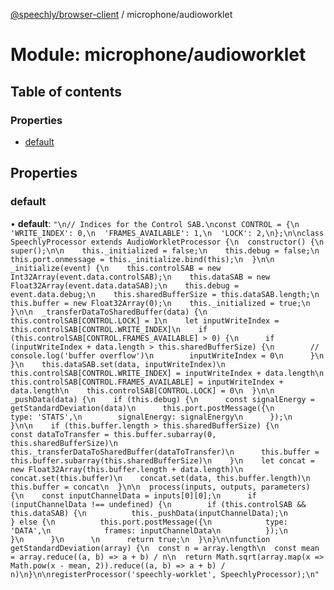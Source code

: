 [@speechly/browser-client](../README.md) / microphone/audioworklet

# Module: microphone/audioworklet

## Table of contents

### Properties

- [default](microphone_audioworklet.md#default)

## Properties

### default

• **default**: ``"\n// Indices for the Control SAB.\nconst CONTROL = {\n  'WRITE_INDEX': 0,\n  'FRAMES_AVAILABLE': 1,\n  'LOCK': 2,\n};\n\nclass SpeechlyProcessor extends AudioWorkletProcessor {\n  constructor() {\n    super();\n\n    this._initialized = false;\n    this.debug = false;\n    this.port.onmessage = this._initialize.bind(this);\n  }\n\n  _initialize(event) {\n    this.controlSAB = new Int32Array(event.data.controlSAB);\n    this.dataSAB = new Float32Array(event.data.dataSAB);\n    this.debug = event.data.debug;\n    this.sharedBufferSize = this.dataSAB.length;\n    this.buffer = new Float32Array(0);\n    this._initialized = true;\n  }\n\n  _transferDataToSharedBuffer(data) {\n    this.controlSAB[CONTROL.LOCK] = 1\n    let inputWriteIndex = this.controlSAB[CONTROL.WRITE_INDEX]\n    if (this.controlSAB[CONTROL.FRAMES_AVAILABLE] > 0) {\n      if (inputWriteIndex + data.length > this.sharedBufferSize) {\n        // console.log('buffer overflow')\n        inputWriteIndex = 0\n      }\n    }\n    this.dataSAB.set(data, inputWriteIndex)\n    this.controlSAB[CONTROL.WRITE_INDEX] = inputWriteIndex + data.length\n    this.controlSAB[CONTROL.FRAMES_AVAILABLE] = inputWriteIndex + data.length\n    this.controlSAB[CONTROL.LOCK] = 0\n  }\n\n  _pushData(data) {\n    if (this.debug) {\n      const signalEnergy = getStandardDeviation(data)\n      this.port.postMessage({\n        type: 'STATS',\n        signalEnergy: signalEnergy\n      });\n    }\n\n    if (this.buffer.length > this.sharedBufferSize) {\n      const dataToTransfer = this.buffer.subarray(0, this.sharedBufferSize)\n      this._transferDataToSharedBuffer(dataToTransfer)\n      this.buffer = this.buffer.subarray(this.sharedBufferSize)\n    }\n    let concat = new Float32Array(this.buffer.length + data.length)\n    concat.set(this.buffer)\n    concat.set(data, this.buffer.length)\n    this.buffer = concat\n  }\n\n  process(inputs, outputs, parameters) {\n    const inputChannelData = inputs[0][0];\n      if (inputChannelData !== undefined) {\n        if (this.controlSAB && this.dataSAB) {\n          this._pushData(inputChannelData);\n        } else {\n          this.port.postMessage({\n            type: 'DATA',\n            frames: inputChannelData\n          });\n        }\n      }\n      \n      return true;\n  }\n}\n\nfunction getStandardDeviation(array) {\n  const n = array.length\n  const mean = array.reduce((a, b) => a + b) / n\n  return Math.sqrt(array.map(x => Math.pow(x - mean, 2)).reduce((a, b) => a + b) / n)\n}\n\nregisterProcessor('speechly-worklet', SpeechlyProcessor);\n"``
